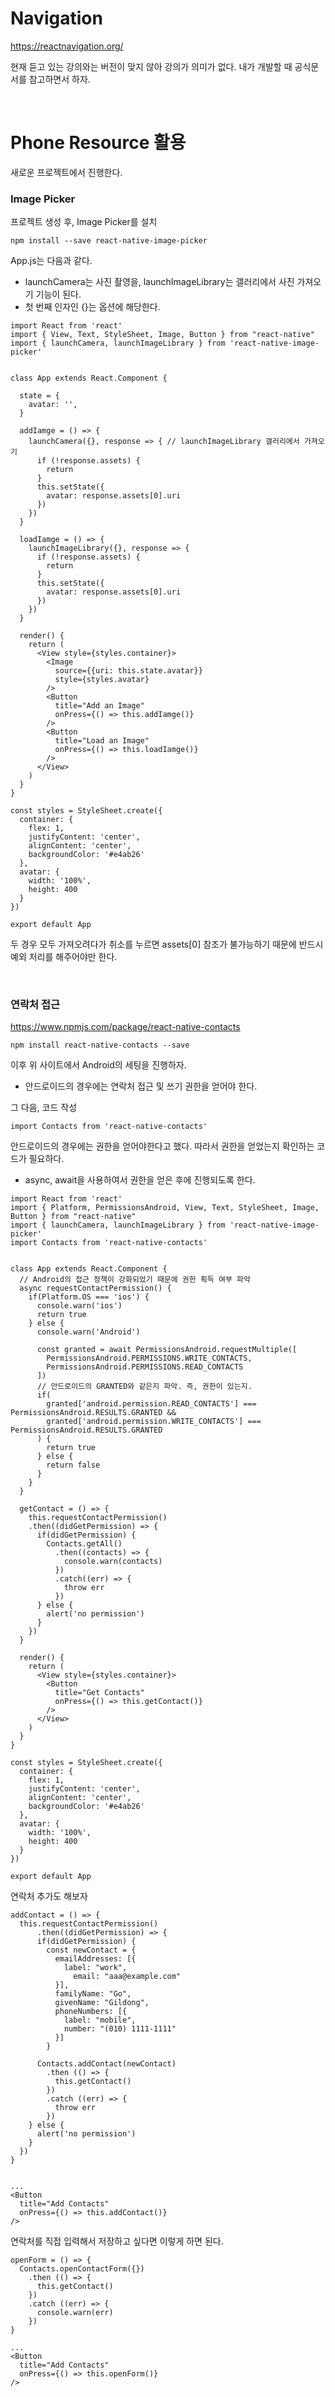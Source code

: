 # Navigation

https://reactnavigation.org/

현재 듣고 있는 강의와는 버전이 맞지 않아 강의가 의미가 없다. 내가 개발할 때 공식문서를 참고하면서 하자.

<br>

# Phone Resource 활용

새로운 프로젝트에서 진행한다.

### Image Picker

프로젝트 생성 후, Image Picker를 설치

`npm install --save react-native-image-picker`

App.js는 다음과 같다.

+ launchCamera는 사진 촬영을, launchImageLibrary는 갤러리에서 사진 가져오기 기능이 된다.
+ 첫 번째 인자인 {}는 옵션에 해당한다.

```react
import React from 'react'
import { View, Text, StyleSheet, Image, Button } from "react-native"
import { launchCamera, launchImageLibrary } from 'react-native-image-picker'


class App extends React.Component {

  state = {
    avatar: '',
  }

  addIamge = () => {
    launchCamera({}, response => { // launchImageLibrary 갤러리에서 가져오기
      if (!response.assets) {
        return
      }
      this.setState({
        avatar: response.assets[0].uri
      })
    })
  }

  loadIamge = () => {
    launchImageLibrary({}, response => {
      if (!response.assets) {
        return
      }
      this.setState({
        avatar: response.assets[0].uri
      })
    })
  }

  render() {
    return (
      <View style={styles.container}>
        <Image
          source={{uri: this.state.avatar}}
          style={styles.avatar}
        />
        <Button
          title="Add an Image"
          onPress={() => this.addIamge()}
        />
        <Button
          title="Load an Image"
          onPress={() => this.loadIamge()}
        />
      </View>
    )
  }
}

const styles = StyleSheet.create({
  container: {
    flex: 1,
    justifyContent: 'center',
    alignContent: 'center',
    backgroundColor: '#e4ab26'
  },
  avatar: {
    width: '100%',
    height: 400
  }
})

export default App
```

두 경우 모두 가져오려다가 취소를 누르면 assets[0] 참조가 불가능하기 때문에 반드시 예외 처리를 해주어야만 한다.

<br>

### 연락처 접근

https://www.npmjs.com/package/react-native-contacts

`npm install react-native-contacts --save`

이후 위 사이트에서 Android의 세팅을 진행하자.

+ 안드로이드의 경우에는 연락처 접근 및 쓰기 권한을 얻어야 한다. 

그 다음, 코드 작성

`import Contacts from 'react-native-contacts'`

안드로이드의 경우에는 권한을 얻어야한다고 했다. 따라서 권한을 얻었는지 확인하는 코드가 필요하다.

+ async, await을 사용하여서 권한을 얻은 후에 진행되도록 한다.

```react
import React from 'react'
import { Platform, PermissionsAndroid, View, Text, StyleSheet, Image, Button } from "react-native"
import { launchCamera, launchImageLibrary } from 'react-native-image-picker'
import Contacts from 'react-native-contacts'


class App extends React.Component {
  // Android의 접근 정책이 강화되었기 때문에 권한 획득 여부 파악
  async requestContactPermission() {
    if(Platform.OS === 'ios') {
      console.warn('ios')
      return true
    } else {
      console.warn('Android')

      const granted = await PermissionsAndroid.requestMultiple([
        PermissionsAndroid.PERMISSIONS.WRITE_CONTACTS,
        PermissionsAndroid.PERMISSIONS.READ_CONTACTS
      ])
	  // 안드로이드의 GRANTED와 같은지 파악. 즉, 권한이 있는지.
      if(
        granted['android.permission.READ_CONTACTS'] === PermissionsAndroid.RESULTS.GRANTED &&
        granted['android.permission.WRITE_CONTACTS'] === PermissionsAndroid.RESULTS.GRANTED
      ) {
        return true
      } else {
        return false
      }
    }
  }

  getContact = () => {
    this.requestContactPermission()
    .then((didGetPermission) => {
      if(didGetPermission) {
        Contacts.getAll()
          .then((contacts) => {
            console.warn(contacts)
          })
          .catch((err) => {
            throw err
          })
      } else {
        alert('no permission')
      }
    })
  }

  render() {
    return (
      <View style={styles.container}>
        <Button
          title="Get Contacts"
          onPress={() => this.getContact()}
        />
      </View>
    )
  }
}

const styles = StyleSheet.create({
  container: {
    flex: 1,
    justifyContent: 'center',
    alignContent: 'center',
    backgroundColor: '#e4ab26'
  },
  avatar: {
    width: '100%',
    height: 400
  }
})

export default App
```

연락처 추가도 해보자

```react
addContact = () => {
  this.requestContactPermission()
      .then((didGetPermission) => {
      if(didGetPermission) {
        const newContact = {
          emailAddresses: [{
            label: "work",
              email: "aaa@example.com"
          }],
          familyName: "Go",
          givenName: "Gildong",
          phoneNumbers: [{
            label: "mobile",
            number: "(010) 1111-1111"
          }]
        }

      Contacts.addContact(newContact)
        .then (() => {
          this.getContact()
        })
        .catch ((err) => {
          throw err
        })
    } else {
      alert('no permission')
    }
  })
}


...
<Button
  title="Add Contacts"
  onPress={() => this.addContact()}
/>
```

연락처를 직접 입력해서 저장하고 싶다면 이렇게 하면 된다.

```react
openForm = () => {
  Contacts.openContactForm({})
    .then (() => {
      this.getContact()
    })
    .catch ((err) => {
      console.warn(err)
    })
}

...
<Button
  title="Add Contacts"
  onPress={() => this.openForm()}
/>
```

